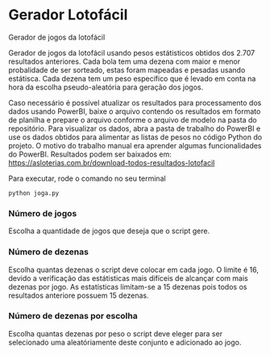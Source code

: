 # Gerador Lotofácil
Gerador de jogos da lotofácil

Gerador de jogos da lotofácil usando pesos estátisticos obtidos dos 2.707 resultados anteriores. Cada bola tem uma dezena com maior e menor probalidade de ser sorteado, estas foram mapeadas e pesadas usando estátisca. Cada dezena tem um peso específico que é levado em conta na hora da escolha pseudo-aleatória para geração dos jogos.

Caso necessário é possível atualizar os resultados para processamento dos dados usando PowerBI, baixe o arquivo contendo os resultados em formato de planilha e prepare o arquivo conforme o arquivo de modelo na pasta do repositório. Para visualizar os dados, abra a pasta de trabalho do PowerBI e use os dados obtidos para alimentar as listas de pesos no código Python do projeto. O motivo do trabalho manual era aprender algumas funcionalidades do PowerBI. Resultados podem ser baixados em: https://asloterias.com.br/download-todos-resultados-lotofacil

Para executar, rode o comando no seu terminal

```
python joga.py
```

### Número de jogos
Escolha a quantidade de jogos que deseja que o script gere.

### Número de dezenas
Escolha quantas dezenas o script deve colocar em cada jogo. O limite é 16, devido a verificação das estátisticas mais difíceis de alcançar com mais dezenas por jogo. As estatísticas limitam-se a 15 dezenas pois todos os resultados anteriore possuem 15 dezenas.

### Número de dezenas por escolha
Escolha quantas dezenas por peso o script deve eleger para ser selecionado uma aleatóriamente deste conjunto e adicionado ao jogo.
